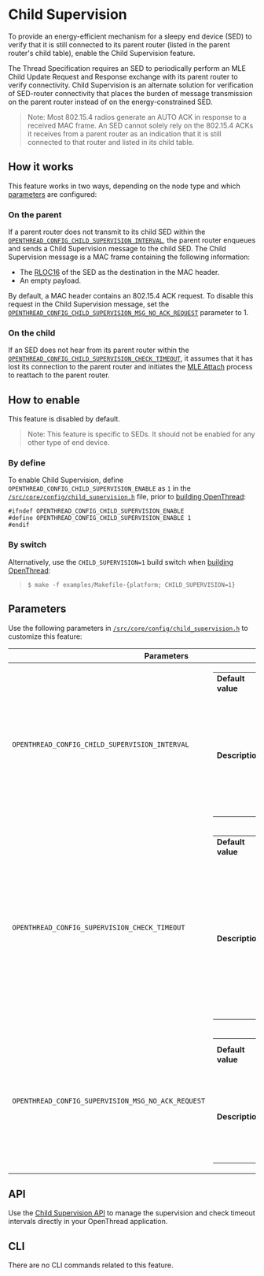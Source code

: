 # Child Supervision

To provide an energy-efficient mechanism for a sleepy end device (SED) to
verify that it is still connected to its parent router (listed in the parent
router's child table), enable the Child Supervision feature.

The Thread Specification requires an SED to periodically perform an MLE Child
Update Request and Response exchange with its parent router to verify
connectivity. Child Supervision is an alternate solution for verification of
SED-router connectivity that places the burden of message transmission on the
parent router instead of on the energy-constrained SED.

> Note:  Most 802.15.4 radios generate an AUTO ACK in response to a received MAC
frame. An SED cannot solely rely on the 802.15.4 ACKs it receives from a parent
router as an indication that it is still connected to that router and listed in
its child table.

## How it works

This feature works in two ways, depending on the node type and which
[parameters](https://openthread.io/guides/build/features/child-supervision#parameters) are configured:

### On the parent
If a parent router does not transmit to its child SED within the
[`OPENTHREAD_CONFIG_CHILD_SUPERVISION_INTERVAL`](https://openthread.io/guides/build/features/child-supervision#interval),
the parent router enqueues and sends a Child Supervision message to the child
SED. The Child Supervision message is a MAC frame containing the following
information:

*   The [RLOC16](https://openthread.io/guides/thread-primer/ipv6-addressing#how_a_routing_locator_is_generated)
    of the SED as the destination in the MAC header.
*   An empty payload.

By default, a MAC header contains an 802.15.4 ACK request. To disable this
request in the Child Supervision message, set the
[`OPENTHREAD_CONFIG_CHILD_SUPERVISION_MSG_NO_ACK_REQUEST`](https://openthread.io/guides/build/features/child-supervision#msg-no-ack-request)
parameter to 1.

### On the child

If an SED does not hear from its parent router within the
[`OPENTHREAD_CONFIG_CHILD_SUPERVISION_CHECK_TIMEOUT`](https://openthread.io/guides/build/features/child-supervision#check-timeout),
it assumes that it has lost its connection to the parent router and initiates
the [MLE
Attach](https://openthread.io/guides/thread-primer/network-discovery#join_an_existing_network)
process to reattach to the parent router.

## How to enable

This feature is disabled by default.

> Note: This feature is specific to SEDs. It should not be enabled for any other
type of end device.

### By define

To enable Child Supervision, define
`OPENTHREAD_CONFIG_CHILD_SUPERVISION_ENABLE` as `1` in the
[`/src/core/config/child_supervision.h`](https://github.com/openthread/openthread/blob/master/src/core/config/child_supervision.h)
file, prior to [building OpenThread](/guides/build):

```
#ifndef OPENTHREAD_CONFIG_CHILD_SUPERVISION_ENABLE
#define OPENTHREAD_CONFIG_CHILD_SUPERVISION_ENABLE 1
#endif
```

### By switch

Alternatively, use the `CHILD_SUPERVISION=1` build switch when [building
OpenThread](https://openthread.io/guides/build):

> `$ make -f examples/Makefile-{platform; CHILD_SUPERVISION=1}`

## Parameters

Use the following parameters in
[`/src/core/config/child_supervision.h`](https://github.com/openthread/openthread/blob/master/src/core/config/child_supervision.h)
to customize this feature:

<table class="details responsive">
  <thead>
    <th colspan="2">Parameters</th>
  </thead>
  <tbody>
    <tr>
      <td id="interval"><code>OPENTHREAD_CONFIG_CHILD_SUPERVISION_INTERVAL</code></td>
      <td>
        <table class="function param responsive">
          <tbody>
            <tr>
              <td><b>Default value</b></td>
              <td>
                <div>129 seconds</div>
              </td>
            </tr>
            <tr>
              <td>
                <b>Description</b>
              </td>
              <td>
                <div>Specifies the supervision interval in seconds used by parent. Set to 0 to disable the supervision process on the parent.</div>
              </td>
            </tr>
          </tbody>
        </table>
      </td>
    </tr>
    <tr>
      <td id="check-timeout"><code>OPENTHREAD_CONFIG_SUPERVISION_CHECK_TIMEOUT</code></td>
      <td>
        <table class="function param responsive">
          <tbody>
            <tr>
              <td>
                <b>Default value</b>
              </td>
              <td>
                <div>190 seconds</div>
              </td>
            </tr>
            <tr>
              <td>
                <b>Description</b>
              </td>
              <td>
                <div>Specifies the supervision check timeout interval in seconds used by a device in child state. Set to 0 to disable the supervision check process on the child.</div>
              </td>
            </tr>
          </tbody>
        </table>
      </td>
    </tr>
    <tr>
      <td id="msg-no-ack-request"><code>OPENTHREAD_CONFIG_SUPERVISION_MSG_NO_ACK_REQUEST</code></td>
      <td>
        <table class="function param responsive">
          <tbody>
            <tr>
              <td>
                <b>Default value</b>
              </td>
              <td>
                <div>0 (ACK request enabled)</div>
              </td>
            </tr>
            <tr>
              <td>
                <b>Description</b>
              </td>
              <td>
                <div>Set to 1 to clear/disable the 802.15.4 ACK request in the MAC header of a supervision message.</div>
              </td>
            </tr>
          </tbody>
        </table>
      </td>
    </tr>
  </tbody>
</table>

## API

Use the [Child Supervision API](https://openthread.io/reference/group/api-child-supervision) to
manage the supervision and check timeout intervals directly in your OpenThread
application.

## CLI

There are no CLI commands related to this feature.



